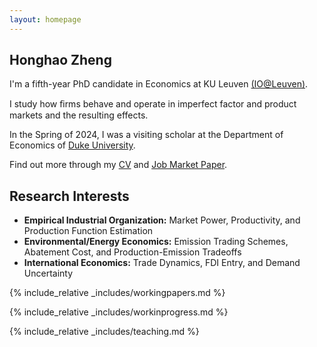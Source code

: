```yaml
---
layout: homepage
---
```


## Honghao Zheng

I'm a fifth-year PhD candidate in Economics at KU Leuven <a href="https://sites.google.com/view/ioleuven/home" target="_blank">(IO@Leuven)</a>.

I study how ﬁrms behave and operate in imperfect factor and product markets and the resulting effects.

In the Spring of 2024, I was a visiting scholar at the Department of Economics of <a href="https://econ.duke.edu/" target="_blank">Duke University</a>.

Find out more through my <a href="https://honghao-zheng.github.io/assets/files/curriculum_vitae.pdf" target="_blank">CV</a> and <a href="https://honghao-zheng.github.io/" target="_blank">Job Market Paper</a>.

## Research Interests

- **Empirical Industrial Organization:** Market Power, Productivity, and Production Function Estimation
- **Environmental/Energy Economics:** Emission Trading Schemes, Abatement Cost, and Production-Emission Tradeoffs
- **International Economics:** Trade Dynamics, FDI Entry, and Demand Uncertainty

{% include_relative _includes/workingpapers.md %}

{% include_relative _includes/workinprogress.md %}

{% include_relative _includes/teaching.md %}
